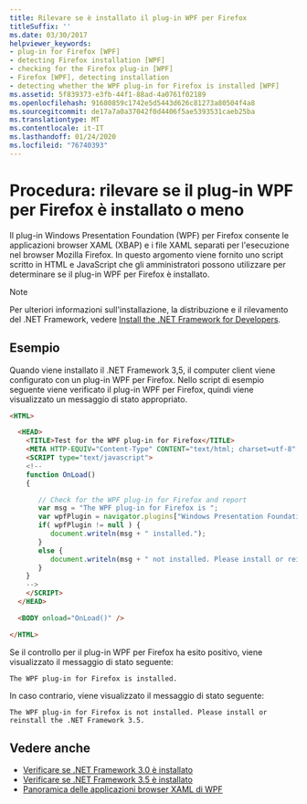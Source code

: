 ```yaml
---
title: Rilevare se è installato il plug-in WPF per Firefox
titleSuffix: ''
ms.date: 03/30/2017
helpviewer_keywords:
- plug-in for Firefox [WPF]
- detecting Firefox installation [WPF]
- checking for the Firefox plug-in [WPF]
- Firefox [WPF], detecting installation
- detecting whether the WPF plug-in for Firefox is installed [WPF]
ms.assetid: 5f839373-e3fb-44f1-88ad-4a0761f02189
ms.openlocfilehash: 91680859c1742e5d5443d626c81273a80504f4a8
ms.sourcegitcommit: de17a7a0a37042f0d4406f5ae5393531caeb25ba
ms.translationtype: MT
ms.contentlocale: it-IT
ms.lasthandoff: 01/24/2020
ms.locfileid: "76740393"
---
```

# <a name="how-to-detect-whether-the-wpf-plug-in-for-firefox-is-installed"></a>Procedura: rilevare se il plug-in WPF per Firefox è installato o meno

Il plug-in Windows Presentation Foundation (WPF) per Firefox consente le applicazioni browser XAML (XBAP) e i file XAML separati per l'esecuzione nel browser Mozilla Firefox. In questo argomento viene fornito uno script scritto in HTML e JavaScript che gli amministratori possono utilizzare per determinare se il plug-in WPF per Firefox è installato.

> [!NOTE]
> Per ulteriori informazioni sull'installazione, la distribuzione e il rilevamento del .NET Framework, vedere [Install the .NET Framework for Developers](../../install/guide-for-developers.md).

## <a name="example"></a>Esempio

Quando viene installato il .NET Framework 3,5, il computer client viene configurato con un plug-in WPF per Firefox. Nello script di esempio seguente viene verificato il plug-in WPF per Firefox, quindi viene visualizzato un messaggio di stato appropriato.

```html
<HTML>

  <HEAD>
    <TITLE>Test for the WPF plug-in for Firefox</TITLE>
    <META HTTP-EQUIV="Content-Type" CONTENT="text/html; charset=utf-8" />
    <SCRIPT type="text/javascript">
    <!--
    function OnLoad()
    {

       // Check for the WPF plug-in for Firefox and report
       var msg = "The WPF plug-in for Firefox is ";
       var wpfPlugin = navigator.plugins["Windows Presentation Foundation"];
       if( wpfPlugin != null ) {
          document.writeln(msg + " installed.");
       }
       else {
          document.writeln(msg + " not installed. Please install or reinstall the .NET Framework 3.5.");
       }
    }
    -->
    </SCRIPT>
  </HEAD>

  <BODY onload="OnLoad()" />

</HTML>
```

Se il controllo per il plug-in WPF per Firefox ha esito positivo, viene visualizzato il messaggio di stato seguente:

`The WPF plug-in for Firefox is installed.`

In caso contrario, viene visualizzato il messaggio di stato seguente:

`The WPF plug-in for Firefox is not installed. Please install or reinstall the .NET Framework 3.5.`

## <a name="see-also"></a>Vedere anche

- [Verificare se .NET Framework 3.0 è installato](how-to-detect-whether-the-net-framework-3-0-is-installed.md)
- [Verificare se .NET Framework 3.5 è installato](how-to-detect-whether-the-net-framework-3-5-is-installed.md)
- [Panoramica delle applicazioni browser XAML di WPF](wpf-xaml-browser-applications-overview.md)
